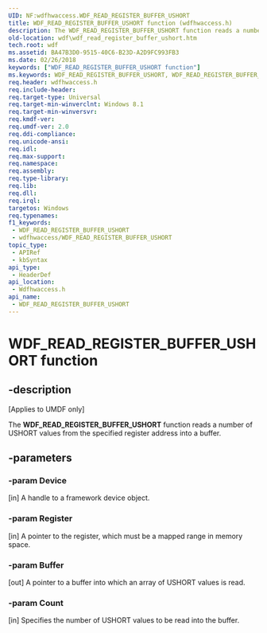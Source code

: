 ```yaml
---
UID: NF:wdfhwaccess.WDF_READ_REGISTER_BUFFER_USHORT
title: WDF_READ_REGISTER_BUFFER_USHORT function (wdfhwaccess.h)
description: The WDF_READ_REGISTER_BUFFER_USHORT function reads a number of USHORT values from the specified register address into a buffer.
old-location: wdf\wdf_read_register_buffer_ushort.htm
tech.root: wdf
ms.assetid: BA47B3D0-9515-40C6-B23D-A2D9FC993FB3
ms.date: 02/26/2018
keywords: ["WDF_READ_REGISTER_BUFFER_USHORT function"]
ms.keywords: WDF_READ_REGISTER_BUFFER_USHORT, WDF_READ_REGISTER_BUFFER_USHORT function, wdf.wdf_read_register_buffer_ushort, wdfhwaccess/WDF_READ_REGISTER_BUFFER_USHORT
req.header: wdfhwaccess.h
req.include-header: 
req.target-type: Universal
req.target-min-winverclnt: Windows 8.1
req.target-min-winversvr: 
req.kmdf-ver: 
req.umdf-ver: 2.0
req.ddi-compliance: 
req.unicode-ansi: 
req.idl: 
req.max-support: 
req.namespace: 
req.assembly: 
req.type-library: 
req.lib: 
req.dll: 
req.irql: 
targetos: Windows
req.typenames: 
f1_keywords:
 - WDF_READ_REGISTER_BUFFER_USHORT
 - wdfhwaccess/WDF_READ_REGISTER_BUFFER_USHORT
topic_type:
 - APIRef
 - kbSyntax
api_type:
 - HeaderDef
api_location:
 - Wdfhwaccess.h
api_name:
 - WDF_READ_REGISTER_BUFFER_USHORT
---
```


# WDF_READ_REGISTER_BUFFER_USHORT function


## -description

<p class="CCE_Message">[Applies to UMDF only]</p>

The <b>WDF_READ_REGISTER_BUFFER_USHORT</b> function reads a number of USHORT values from the specified register address into a buffer.

## -parameters

### -param Device 

[in]
A handle to a framework device object.

### -param Register 

[in]
A pointer to the register, which must be a mapped range in memory space.

### -param Buffer 

[out]
A pointer to a buffer into which an array of USHORT values is read.

### -param Count 

[in]
Specifies the number of USHORT values to be read into the buffer.

